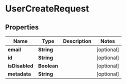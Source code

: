 

# UserCreateRequest


## Properties

| Name | Type | Description | Notes |
|------------ | ------------- | ------------- | -------------|
|**email** | **String** |  |  [optional] |
|**id** | **String** |  |  [optional] |
|**isDisabled** | **Boolean** |  |  [optional] |
|**metadata** | **String** |  |  [optional] |



